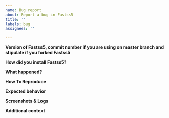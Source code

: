 ```yaml
---
name: Bug report
about: Report a bug in Fastss5
title: ''
labels: bug
assignees: ''

---
```

<!-- PLEASE FILL THESE FIELDS, IT REALLY HELPS THE MAINTAINERS OF Fastss5 -->

**Version of Fastss5, commit number if you are using on master branch and stipulate if you forked Fastss5**
<!-- If you are running on master branch using git execute this command
in order to fetch the latest commit ID:
```
git log -1
``` 
If you are using Fastss5-docker then look at the bottom of the Fastss5 page
and check for the version after "Powered by Fastss5"

Please also stipulate if you are using a forked version of Fastss5 and
include a link to the fork source code.
-->
**How did you install Fastss5?**
<!-- Did you install Fastss5 using the official wiki or using Fastss5-docker
or manually by executing the searx/webapp.py file? -->
**What happened?**
<!-- A clear and concise description of what the bug is. -->

**How To Reproduce**
<!-- How can we reproduce this issue? (as minimally and as precisely as possible) -->

**Expected behavior**
<!-- A clear and concise description of what you expected to happen. -->

**Screenshots & Logs**
<!-- If applicable, add screenshots, logs to help explain your problem. -->

**Additional context**
<!-- Add any other context about the problem here. -->
